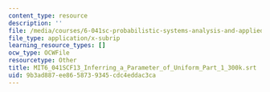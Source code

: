 ```yaml
---
content_type: resource
description: ''
file: /media/courses/6-041sc-probabilistic-systems-analysis-and-applied-probability-fall-2013/9b3ad887ee8658739345cdc4eddac3ca_MIT6_041SCF13_Inferring_a_Parameter_of_Uniform_Part_1_300k.vtt
file_type: application/x-subrip
learning_resource_types: []
ocw_type: OCWFile
resourcetype: Other
title: MIT6_041SCF13_Inferring_a_Parameter_of_Uniform_Part_1_300k.srt
uid: 9b3ad887-ee86-5873-9345-cdc4eddac3ca
---
```

